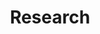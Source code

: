 ---
title: Research

# Listing view
view: compact

# Optional header image (relative to `assets/media/` folder).
banner:
  caption: 'GIL focuses on cross-scale multi-physics problems centered on geomechanics'
  image: 'welcome.jpg'
---